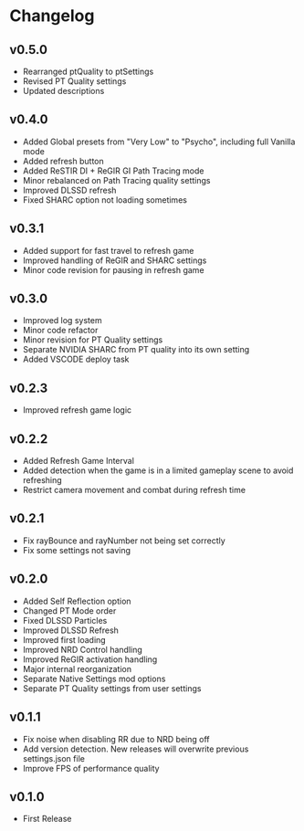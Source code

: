 # Changelog

## v0.5.0

- Rearranged ptQuality to ptSettings
- Revised PT Quality settings
- Updated descriptions

## v0.4.0

- Added Global presets from "Very Low" to "Psycho", including full Vanilla mode
- Added refresh button
- Added ReSTIR DI + ReGIR GI Path Tracing mode
- Minor rebalanced on Path Tracing quality settings
- Improved DLSSD refresh
- Fixed SHARC option not loading sometimes

## v0.3.1

- Added support for fast travel to refresh game
- Improved handling of ReGIR and SHARC settings
- Minor code revision for pausing in refresh game

## v0.3.0

- Improved log system
- Minor code refactor
- Minor revision for PT Quality settings
- Separate NVIDIA SHARC from PT quality into its own setting
- Added VSCODE deploy task

## v0.2.3

- Improved refresh game logic

## v0.2.2

- Added Refresh Game Interval
- Added detection when the game is in a limited gameplay scene to avoid refreshing
- Restrict camera movement and combat during refresh time

## v0.2.1

- Fix rayBounce and rayNumber not being set correctly
- Fix some settings not saving

## v0.2.0

- Added Self Reflection option
- Changed PT Mode order
- Fixed DLSSD Particles
- Improved DLSSD Refresh
- Improved first loading
- Improved NRD Control handling
- Improved ReGIR activation handling
- Major internal reorganization
- Separate Native Settings mod options
- Separate PT Quality settings from user settings

## v0.1.1

- Fix noise when disabling RR due to NRD being off
- Add version detection. New releases will overwrite previous settings.json file
- Improve FPS of performance quality

## v0.1.0

- First Release
